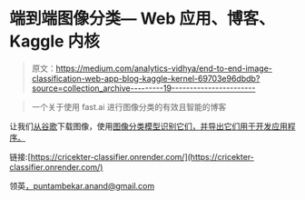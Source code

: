 # 端到端图像分类— Web 应用、博客、Kaggle 内核

> 原文：<https://medium.com/analytics-vidhya/end-to-end-image-classification-web-app-blog-kaggle-kernel-69703e96dbdb?source=collection_archive---------19----------------------->

> 一个关于使用 fast.ai 进行图像分类的有效且智能的博客

让我们[从谷歌](/@puntambekar.anand/how-to-download-images-from-google-using-python-ea4fbc49b3a5)下载图像，使用[图像分类模型识别它们，并导出它们用于开发应用程序。](https://www.kaggle.com/anandpuntambekar/end-to-end-image-classification-for-cricketers)

链接:[https://cricekter-classifier.onrender.com/](https://cricekter-classifier.onrender.com/)

领英[，puntambekar.anand@gmail.com](https://www.linkedin.com/in/anand-puntambekar-91782814/)